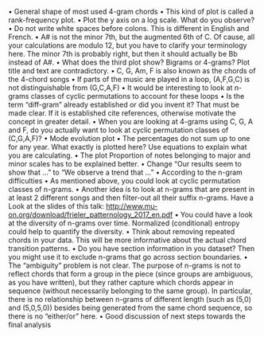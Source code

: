 • General shape of most used 4-gram chords
	• This kind of plot is called a rank-frequency plot.
	• Plot the y axis on a log scale. What do you observe?
• Do not write white spaces before colons. This is different in English and French.
• A# is not the minor 7th, but the augmented 6th of C. Of cause, all your calculations are modulo 12, but you have to clarify your terminology here. The minor 7th is probably right, but then it should actually be Bb instead of A#.
• What does the third plot show? Bigrams or 4-grams? Plot title and text are contradictory.
• C, G, Am, F is also known as the chords of the 4-chord songs • If parts of the music are played in a loop, (A,F,G,C) is not distinguishable from (G,C,A,F)
	• It would be interesting to look at n-grams classes of cyclic permutations to account for these loops • Is the term “diff-gram” already established or did you invent it? That must be made clear. If it is established cite references, otherwise motivate the concept in greater detail.
• When you are looking at 4-grams using C, G, A and F,  do you actually want to look at cyclic permutation classes of (C,G,A,F)?
• Mode evolution plot
	• The percentages do not sum up to one for any year. What exactly is plotted here? Use equations to explain what you are calculating.
• The plot Proportion of notes belonging to major and minor scales has to be explained better.
• Change “Our results seem to show that ...” to “We observe a trend that ...”
• According to the n-gram difficulties
	• As mentioned above, you could look at cyclic permutation classes of n-grams.
	• Another idea is to look at n-grams that are present in at least 2 different songs and then filter-out all their suffix n-grams. Have a Look at the slides of this talk: http://www.mu-on.org/download/frieler_patternology_2017_en.pdf 
	• You could have a look at the diversity of n-grams over time. Normalized (conditional) entropy could help to quantify the diversity.
	• Think about removing repeated chords in your data. This will be more informative about the actual chord transition patterns.
	• Do you have section information in you dataset? Then you might use it to exclude n-grams that go across section boundaries.
	• The “ambiguity” problem is not clear. The purpose of n-grams is not to reflect chords that form a group in the piece (since groups are ambiguous, as you have written), but they rather capture which chords appear in sequence (without necessarily belonging to the same group). In particular, there is no relationship between n-grams of different length (such as (5,0) and (5,0,5,0)) besides being generated from the same chord sequence, so there is no “either/or” here.
• Good discussion of next steps towards the final analysis
